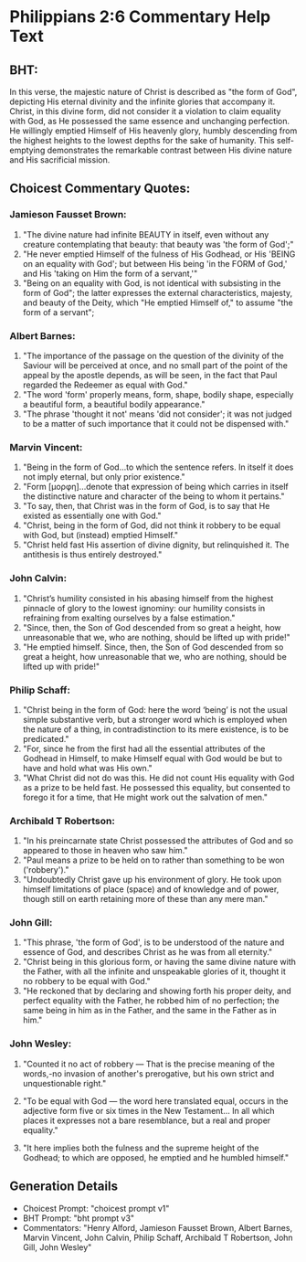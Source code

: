 # Philippians 2:6 Commentary Help Text

## BHT:
In this verse, the majestic nature of Christ is described as "the form of God", depicting His eternal divinity and the infinite glories that accompany it. Christ, in this divine form, did not consider it a violation to claim equality with God, as He possessed the same essence and unchanging perfection. He willingly emptied Himself of His heavenly glory, humbly descending from the highest heights to the lowest depths for the sake of humanity. This self-emptying demonstrates the remarkable contrast between His divine nature and His sacrificial mission.

## Choicest Commentary Quotes:
### Jamieson Fausset Brown:
1. "The divine nature had infinite BEAUTY in itself, even without any creature contemplating that beauty: that beauty was 'the form of God';"
2. "He never emptied Himself of the fulness of His Godhead, or His 'BEING on an equality with God'; but between His being 'in the FORM of God,' and His 'taking on Him the form of a servant,'"
3. "Being on an equality with God, is not identical with subsisting in the form of God"; the latter expresses the external characteristics, majesty, and beauty of the Deity, which "He emptied Himself of," to assume "the form of a servant";

### Albert Barnes:
1. "The importance of the passage on the question of the divinity of the Saviour will be perceived at once, and no small part of the point of the appeal by the apostle depends, as will be seen, in the fact that Paul regarded the Redeemer as equal with God."
2. "The word 'form' properly means, form, shape, bodily shape, especially a beautiful form, a beautiful bodily appearance."
3. "The phrase 'thought it not' means 'did not consider'; it was not judged to be a matter of such importance that it could not be dispensed with."

### Marvin Vincent:
1. "Being in the form of God...to which the sentence refers. In itself it does not imply eternal, but only prior existence."
2. "Form [μορφη]...denote that expression of being which carries in itself the distinctive nature and character of the being to whom it pertains."
3. "To say, then, that Christ was in the form of God, is to say that He existed as essentially one with God."
4. "Christ, being in the form of God, did not think it robbery to be equal with God, but (instead) emptied Himself."
5. "Christ held fast His assertion of divine dignity, but relinquished it. The antithesis is thus entirely destroyed."

### John Calvin:
1. "Christ’s humility consisted in his abasing himself from the highest pinnacle of glory to the lowest ignominy: our humility consists in refraining from exalting ourselves by a false estimation."
2. "Since, then, the Son of God descended from so great a height, how unreasonable that we, who are nothing, should be lifted up with pride!"
3. "He emptied himself. Since, then, the Son of God descended from so great a height, how unreasonable that we, who are nothing, should be lifted up with pride!"

### Philip Schaff:
1. "Christ being in the form of God: here the word ‘being’ is not the usual simple substantive verb, but a stronger word which is employed when the nature of a thing, in contradistinction to its mere existence, is to be predicated."
2. "For, since he from the first had all the essential attributes of the Godhead in Himself, to make Himself equal with God would be but to have and hold what was His own."
3. "What Christ did not do was this. He did not count His equality with God as a prize to be held fast. He possessed this equality, but consented to forego it for a time, that He might work out the salvation of men."

### Archibald T Robertson:
1. "In his preincarnate state Christ possessed the attributes of God and so appeared to those in heaven who saw him." 
2. "Paul means a prize to be held on to rather than something to be won ('robbery')." 
3. "Undoubtedly Christ gave up his environment of glory. He took upon himself limitations of place (space) and of knowledge and of power, though still on earth retaining more of these than any mere man."

### John Gill:
1. "This phrase, 'the form of God', is to be understood of the nature and essence of God, and describes Christ as he was from all eternity."
2. "Christ being in this glorious form, or having the same divine nature with the Father, with all the infinite and unspeakable glories of it, thought it no robbery to be equal with God."
3. "He reckoned that by declaring and showing forth his proper deity, and perfect equality with the Father, he robbed him of no perfection; the same being in him as in the Father, and the same in the Father as in him."

### John Wesley:
1. "Counted it no act of robbery — That is the precise meaning of the words,-no invasion of another's prerogative, but his own strict and unquestionable right."

2. "To be equal with God — the word here translated equal, occurs in the adjective form five or six times in the New Testament... In all which places it expresses not a bare resemblance, but a real and proper equality."

3. "It here implies both the fulness and the supreme height of the Godhead; to which are opposed, he emptied and he humbled himself."


## Generation Details
- Choicest Prompt: "choicest prompt v1"
- BHT Prompt: "bht prompt v3"
- Commentators: "Henry Alford, Jamieson Fausset Brown, Albert Barnes, Marvin Vincent, John Calvin, Philip Schaff, Archibald T Robertson, John Gill, John Wesley"
